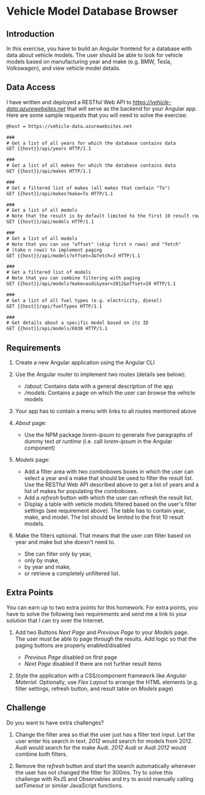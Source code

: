 # Vehicle Model Database Browser

## Introduction

In this exercise, you have to build an Angular frontend for a database with data about vehicle models. The user should be able to look for vehicle models based on manufacturing year and make (e.g. BMW, Tesla, Volkswagen), and view vehicle model details.

## Data Access

I have written and deployed a RESTful Web API to *https://vehicle-data.azurewebsites.net* that will serve as the backend for your Angular app. Here are some sample requests that you will need to solve the exercise:

```txt
@host = https://vehicle-data.azurewebsites.net

###
# Get a list of all years for which the database contains data
GET {{host}}/api/years HTTP/1.1

###
# Get a list of all makes for which the database contains data
GET {{host}}/api/makes HTTP/1.1

###
# Get a filtered list of makes (all makes that contain "To")
GET {{host}}/api/makes?make=To HTTP/1.1

###
# Get a list of all models
# Note that the result is by default limited to the first 10 result rows
GET {{host}}/api/models HTTP/1.1

###
# Get a list of all models
# Note that you can use "offset" (skip first n rows) and "fetch"
# (take n rows) to implement paging
GET {{host}}/api/models?offset=3&fetch=3 HTTP/1.1

###
# Get a filtered list of models
# Note that you can combine filtering with paging
GET {{host}}/api/models?make=audi&year=2012&offset=10 HTTP/1.1

###
# Get a list of all fuel types (e.g. electricity, diesel)
GET {{host}}/api/fuelTypes HTTP/1.1

###
# Get details about a specific model based on its ID
GET {{host}}/api/models/6930 HTTP/1.1
```

## Requirements

1. Create a new Angular application using the Angular CLI

1. Use the Angular router to implement two routes (details see below):
    * */about*: Contains data with a general description of the app
    * */models*: Contains a page on which the user can browse the vehicle models

1. Your app has to contain a menu with links to all routes mentioned above

1. *About* page:
    * Use the NPM package *lorem-ipsum* to generate five paragraphs of dummy text *at runtime* (i.e. call *lorem-ipsum* in the Angular component)

1. *Models* page:
    * Add a filter area with two comboboxes boxes in which the user can select a year and a make that should be used to filter the result list. Use the RESTful Web API described above to get a list of years and a list of makes for populating the comboboxes.
    * Add a *refresh* button with which the user can refresh the result list.
    * Display a table with vehicle models filtered based on the user's filter settings (see requirement above). The table has to contain year, make, and model. The list should be limited to the first 10 result models.

1. Make the filters optional. That means that the user *can* filter based on year and make but she doesn't need to.
    * She can filter only by year,
    * only by make,
    * by year and make,
    * or retrieve a completely unfiltered list.

## Extra Points

You can earn up to two extra points for this homework. For extra points, you have to solve the following two requirements and send me a link to your solution that I can try over the Internet.

1. Add two Buttons *Next Page* and *Previous Page* to your *Models* page. The user must be able to page through the results. Add logic so that the paging buttons are properly enabled/disabled
    * *Previous Page* disabled on first page
    * *Next Page* disabled if there are not further result items

1. Style the application with a CSS/component framework like *Angular Material*. Optionally, use *Flex Layout* to arrange the HTML elements (e.g. filter settings, refresh button, and result table on *Models* page)

## Challenge

Do you want to have extra challenges?

1. Change the filter area so that the user just has a filter text input. Let the user enter his search in text. *2012* would search for models from 2012. *Audi* would search for the make Audi. *2012 Audi* or *Audi 2012* would combine both filters.

1. Remove the *refresh* button and start the search automatically whenever the user has not changed the filter for 300ms. Try to solve this challenge with RxJS and Observables and try to avoid manually calling *setTimeout* or similar JavaScript functions.
